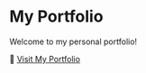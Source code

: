 # My Portfolio  

Welcome to my personal portfolio!

🔗 [Visit My Portfolio](https://dutta-sujoy.github.io/portfolio/)  
